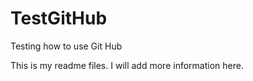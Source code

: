 # TestGitHub
Testing how to use Git Hub

This is my readme files.  I will add more information here.



